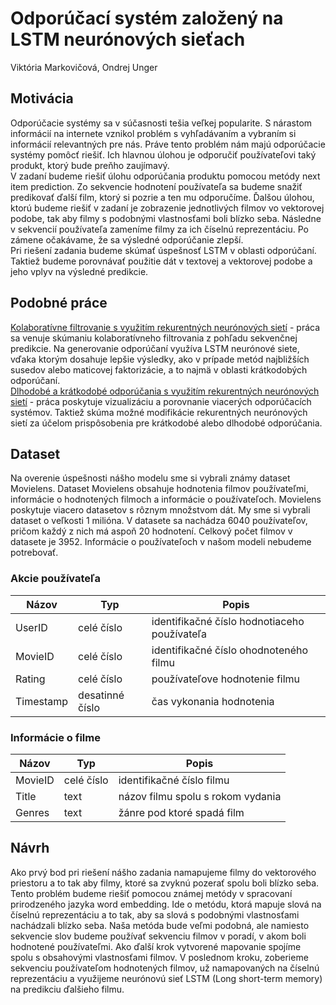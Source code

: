 ﻿

# Odporúčací systém založený na LSTM neurónových sieťach

Viktória Markovičová, Ondrej Unger

## Motivácia
Odporúčacie systémy sa v súčasnosti tešia veľkej popularite. S nárastom informácií na internete vznikol problém s vyhľadávaním a vybraním si informácií relevantných pre nás. Práve tento problém nám majú odporúčacie systémy pomôcť riešiť. Ich hlavnou úlohou je odporučiť používateľovi taký produkt, ktorý bude preňho zaujímavý.  
V zadaní budeme riešiť úlohu odporúčania produktu pomocou metódy next item prediction. Zo sekvencie hodnotení používateľa sa budeme snažiť predikovať ďalší film, ktorý si pozrie a ten mu odporučíme. Ďalšou úlohou, ktorú budeme riešiť v zadaní je zobrazenie jednotlivých filmov vo vektorovej podobe, tak aby filmy s podobnými vlastnosťami boli blízko seba. Následne v sekvencií používateľa zameníme filmy za ich číselnú reprezentáciu. Po zámene očakávame, že sa výsledné odporúčanie zlepší.  
Pri riešení zadania budeme skúmať úspešnosť LSTM v oblasti odporúčaní. Taktiež budeme porovnávať použitie dát v textovej a vektorovej podobe a jeho vplyv na výsledné predikcie.
## Podobné práce
[Kolaboratívne filtrovanie s využitím rekurentných neurónových sietí](https://arxiv.org/pdf/1608.07400v2.pdf) - práca sa venuje skúmaniu kolaboratívneho filtrovania z pohľadu sekvenčnej predikcie. Na generovanie odporúčaní využíva LSTM neurónové siete, vďaka ktorým dosahuje lepšie výsledky, ako v prípade metód najbližších susedov alebo maticovej faktorizácie, a to najmä v oblasti krátkodobých odporúčaní.  
[Dlhodobé a krátkodobé odporúčania s využitím rekurentných neurónových sietí](http://iridia.ulb.ac.be/~rdevooght/papers/UMAP__Long_and_short_term_with_RNN.pdf) - práca poskytuje vizualizáciu a porovnanie viacerých odporúčacích systémov. Taktiež skúma možné modifikácie rekurentných neurónových sietí za účelom prispôsobenia pre krátkodobé alebo dlhodobé odporúčania.
## Dataset
Na overenie úspešnosti nášho modelu sme si vybrali známy dataset Movielens. Dataset Movielens obsahuje hodnotenia filmov používateľmi, informácie o hodnotených filmoch a informácie o používateľoch. Movielens poskytuje viacero datasetov s rôznym množstvom dát. My sme si vybrali dataset o veľkosti 1 milióna. V datasete sa nachádza 6040 používateľov, pričom každý z nich má aspoň 20 hodnotení. Celkový počet filmov v datasete je 3952. Informácie o používateľoch v našom modeli nebudeme potrebovať.
### Akcie používateľa

|Názov|Typ|Popis|
|----------------|-------------------------------|------------------------|
|UserID|celé číslo|identifikačné číslo hodnotiaceho používateľa|
|MovieID|celé číslo|identifikačné číslo ohodnoteného filmu|
|Rating|celé číslo|používateľove hodnotenie filmu|
|Timestamp|desatinné číslo|čas vykonania hodnotenia|

### Informácie o filme
|Názov|Typ|Popis|
|----------------|-------------------------------|------------------------|
|MovieID|celé číslo|identifikačné číslo filmu|
|Title|text|názov filmu spolu s rokom vydania|
|Genres|text|žánre pod ktoré spadá film|

## Návrh
Ako prvý bod pri riešení nášho zadania namapujeme filmy do vektorového priestoru a to tak aby filmy, ktoré sa zvyknú pozerať spolu boli blízko seba. Tento problém budeme riešiť pomocou známej metódy v spracovaní prirodzeného jazyka word embedding. Ide o metódu, ktorá mapuje slová na číselnú reprezentáciu a to tak, aby sa slová s podobnými vlastnosťami nachádzali blízko seba. Naša metóda bude veľmi podobná, ale namiesto sekvencie slov budeme používať sekvenciu filmov v poradí, v akom boli hodnotené používateľmi. Ako ďalší krok vytvorené mapovanie spojíme spolu s obsahovými vlastnosťami filmov. V poslednom kroku, zoberieme sekvenciu používateľom hodnotených filmov, už namapovaných na číselnú reprezentáciu a využijeme neurónovú sieť LSTM (Long short-term memory) na predikciu ďalšieho filmu.
